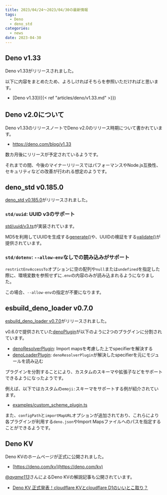 ```yaml
---
title: 2023/04/24〜2023/04/30の最新情報
tags:
  - Deno
  - deno_std
categories:
  - news
date: 2023-04-30
---
```


## Deno v1.33

Deno v1.33がリリースされました。

以下に内容をまとめたため、よろしければそちらを参照いただければと思います。

* [Deno v1.33]({{< ref "articles/deno/v1.33.md" >}})

## Deno v2.0について

Deno v1.33のリリースノートでDeno v2.0のリリース時期について書かれています。

* https://deno.com/blog/v1.33

数カ月後にリリースが予定されているようです。

それまでの間、今後のマイナーリリースではパフォーマンスやNode.js互換性、セキュリティなどの改善が行われる想定のようです。

## deno_std v0.185.0 

[deno_std v0.185.0](https://github.com/denoland/deno_std/releases/tag/0.185.0)がリリースされました。

### `std/uuid`: UUID v3のサポート

[std/uuid/v3.ts](https://deno.land/std@0.185.0/uuid/v3.ts)が実装されています。

MD5を利用してUUIDを生成する[generate()](https://deno.land/std@0.185.0/uuid/v3.ts?s=generate)や、UUIDの検証をする[validate()](https://deno.land/std@0.185.0/uuid/v3.ts?s=validate)が提供されています。

### `std/dotenv`: `--allow-env`なしでの読み込みがサポート

`restrictEnvAccessTo`オプションに空の配列や`null`または`undefined`を指定した際に、環境変数を参照せずに`.env`の内容のみが読み込まれるようになりました。

この場合、`--allow-env`の指定が不要になります。

## esbuild_deno_loader v0.7.0

[esbuild_deno_loader v0.7.0](https://github.com/lucacasonato/esbuild_deno_loader/releases/tag/0.7.0)がリリースされました。

v0.6.0で提供されていた[denoPlugin](https://deno.land/x/esbuild_deno_loader@0.6.0/mod.ts?s=denoPlugin)が以下のように2つのプラグインに分割されています。

- [denoResolverPlugin](https://deno.land/x/esbuild_deno_loader@0.7.0/mod.ts?s=denoResolverPlugin): Import mapsを考慮した上でspecifierを解決する
- [denoLoaderPlugin](https://deno.land/x/esbuild_deno_loader@0.7.0/mod.ts?s=denoLoaderPlugin): `denoResolverPlugin`が解決したspecifierを元にモジュールを読み込む

プラグインを分割することにより、カスタムのスキーマや拡張子などをサポートできるようになったようです。

例えば、以下ではカスタムの`emoji:`スキーマをサポートする例が紹介されています。

- [examples/custom_scheme_plugin.ts](https://github.com/lucacasonato/esbuild_deno_loader/blob/0.7.0/examples/custom_scheme_plugin.ts)

また、`configPath`と`importMapURL`オプションが追加されており、これらにより各プラグインが利用する`deno.json`やImport Mapsファイルへのパスを指定することができるようです。

## Deno KV

Deno KVのホームページが正式に公開されました。

* [https://deno.com/kv](https://deno.com/kv)

[@_ayame113_](https://twitter.com/_ayame113_)さんによるDeno KVの解説記事も公開されています。

* [Deno KV 正式発表！cloudflare KVとcloudflare D1のいいとこ取り？](https://qiita.com/access3151fq/items/ee1cf3e5fc35150dd910)

